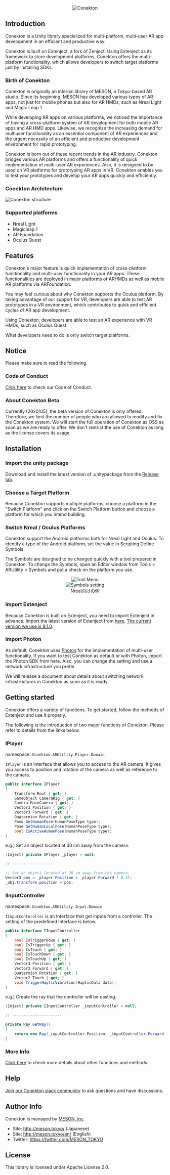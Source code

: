 <div align="center">
<img src="../jp/images/Logo.png" title="Conekton" />
</div>



## Introduction

Conekton is a Unity library specialized for multi-platform, multi-user AR app development in an efficient and productive way. 

Conekton is built on Extenject, a fork of Zenject. Using Extenject as its framework to store development platforms, Conekton offers the multi-platform functionality, which allows developers to switch target platforms just by installing SDKs.




### Birth of Conekton

Conekton is originally an internal library of MESON, a Tokyo-based AR studio. Since its beginning, MESON has developed various types of AR apps, not just for mobile phones but also for AR HMDs, such as Nreal Light and Magic Leap 1. 

While developing AR apps on various platforms, we noticed the importance of having a cross-platform system of AR development for both mobile AR apps and AR HMD apps. Likewise, we recognize the increasing demand for multiuser functionality as an essential component of AR experiences and the urgent necessity of an efficient and productive development environment for rapid prototyping.

Conekton is born out of these recent trends in the AR industry. Conekton bridges various AR platforms and offers a functionality of quick implementation of multi-user AR experiences. Also, it is designed to be used on VR platforms for prototyping AR apps in VR. Conekton enables you to test your prototypes and develop your AR apps quickly and efficiently.




### Conekton Architecture

![Conekton structure](../jp/images/Img_Conekton.jpg)

### Supported platforms
- Nreal Light
- Magicleap 1
- AR Foundation
- Oculus Quest



## Features

Conekton's major feature is quick implementation of cross-platform functionality and multi-user functionality in your AR apps. These functionalities are deployed in major platforms of ARHMDs as well as mobile AR platforms via ARFoundation.

You may feel curious about why Conekton supports the Oculus platform. By taking advantage of our support for VR, developers are able to test AR prototypes in a VR environment, which contributes to quick and efficient cycles of AR app development.

Using Conekton, developers are able to test an AR experience with VR HMDs, such as Oculus Quest.

What developers need to do is only switch target platforms.



## Notice
Please make sure to read the following.

### Code of Conduct

[Click here](./code_of_conduct.md) to check our Code of Conduct.

### About Conekton Beta

Currently (2020/05), the beta version of Conekton is only offered. Therefore, we limit the number of people who are allowed to modify and fix the Conekton system. We will start the full operation of Conekton as OSS as soon as we are ready to offer. We don't restrict the use of Conekton as long as the license covers its usage.




## Installation

### Import the unity package

Download and install the latest version of .unitypackage from the [Release tab](https://github.com/MESON-inc/Conekton/releases).



### Choose a Target Platform

Because Conekton supports multiple platforms, choose a platform in the "Switch Platform" and click on the Switch Platform button and choose a platform for which you intend building.



### Switch Nreal / Oculus Platforms

Conekton support the Android platforms both for Nreal Light and Oculus. To identify a type of the Android platform, set the value in Scripting Define Symbols.

The Symbols are designed to be changed quickly with a tool prepared in Conekton. To change the Symbols, open an Editor window from Tools > ARUtility > Symbols and put a check on the platform you use.

<div align="center">
<img src="../jp/images/tool-menu.png" title="Tool Menu" /><br />
</div>

<div align="center">
<img src="../jp/images/symbols-setting.png" title="Symbols setting" /><br />
Nreal向けの例
</div>



### Import Extenject

Because Conekton is built on Extenject, you need to import Extenject in advance. 
Import the latest version of Extenject from [here](https://github.com/svermeulen/Extenject). [The current version we use is 9.1.0](https://github.com/svermeulen/Extenject/releases/tag/v9.1.0).



### Import Photon

As default, Conekton uses [Photon](https://assetstore.unity.com/packages/tools/network/pun-2-free-119922) for the implementation of multi-user functionality. If you want to test Conekton as default or with Photon, import the Photon SDK from here. 
Also, you can change the setting and use a network infrastructure you prefer.

We will release a document about details about switching network infrastructures in Conekton as soon as it is ready.




## Getting started

Conekton offers a variety of functions. 
To get started, follow the methods of Extenject and use it properly.

The following is the introduction of two major functions of Conekton.
Please refer to details from the links below.


### IPlayer

namespace: `Conekton.ARUtility.Player.Domain`

`IPlayer` is an Interface that allows you to access to the AR camera. 
It gives you access to position and rotation of the camera as well as reference to the camera.

```c#
public interface IPlayer
{
    Transform Root { get; }
    GameObject CameraRig { get; }
    Camera MainCamera { get; }
    Vector3 Position { get; }
    Vector3 Forward { get; }
    Quaternion Rotation { get; }
    Pose GetHumanPose(HumanPoseType type);
    Pose GetHumanLocalPose(HumanPoseType type);
    bool IsActiveHumanPose(HumanPoseType type);
}
```

e.g.) Set an object located at 30 cm away from the camera.

```c#
[Inject] private IPlayer _player = null;

// ------------------

// Set an object located at 30 cm away from the camera.
Vector3 pos = _player.Position + _player.Forward * 0.3f;
_obj.transform.position = pos;
```



### IInputController

namespace: `Conekton.ARUtility.Input.Domain`

`IInputContoroller` is an Interface that get inputs from a controller. 
The setting of the predefined Interface is below.

```c#
public interface IInputController
{
    bool IsTriggerDown { get; }
    bool IsTriggerUp { get; }
    bool IsTouch { get; }
    bool IsTouchDown { get; }
    bool IsTouchUp { get; }
    Vector3 Position { get; }
    Vector3 Forward { get; }
    Quaternion Rotation { get; }
    Vector2 Touch { get; }
    void TriggerHapticVibration(HapticData data);
}
```

e.g.) Create the ray that the controller will be casting.

```c#
[Inject] private IInputController _inputController = null;

// ----------------------

private Ray GetRay()
{
    return new Ray(_inputController.Position, _inputController.Forward);
}
```



### More Info

[Click here](./GettingStarted.md) to check more details about other functions and methods.



## Help

[Join our Conekton slack community](https://join.slack.com/t/conekton/shared_invite/zt-eg7c7eur-OfjrkZ2zHHVUoOX_8HKzpg) to ask questions and have discussions.



## Author Info

Conekton is managed by [MESON, inc](http://meson.tokyo/).

- Site: http://meson.tokyo/ (Japanese)
- Site: http://meson.tokyo/en/ (English)
- Twitter: https://twitter.com/MESON_TOKYO



## License

This library is licensed under Apache License 2.0.
